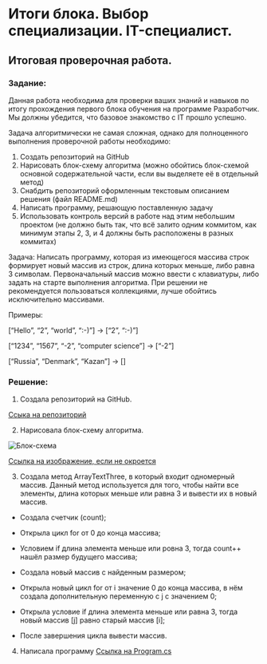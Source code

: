 # Итоги блока. Выбор специализации. IT-специалист.

## Итоговая проверочная работа.

### **Задание:**

Данная работа необходима для проверки ваших знаний и навыков по итогу прохождения первого блока обучения на программе Разработчик. Мы должны убедится, что базовое знакомство с IT прошло успешно.

Задача алгоритмически не самая сложная, однако для полноценного выполнения проверочной работы необходимо:

1. Создать репозиторий на GitHub
2. Нарисовать блок-схему алгоритма (можно обойтись блок-схемой основной содержательной части, если вы выделяете её в отдельный метод)
3. Снабдить репозиторий оформленным текстовым описанием решения (файл README.md)
4. Написать программу, решающую поставленную задачу
5. Использовать контроль версий в работе над этим небольшим проектом (не должно быть так, что всё залито одним коммитом, как минимум этапы 2, 3, и 4 должны быть расположены в разных коммитах)

Задача: Написать программу, которая из имеющегося массива строк формирует новый массив из строк, длина которых меньше, либо равна 3 символам. Первоначальный массив можно ввести с клавиатуры, либо задать на старте выполнения алгоритма. При решении не рекомендуется пользоваться коллекциями, лучше обойтись исключительно массивами.

Примеры:

[“Hello”, “2”, “world”, “:-)”] → [“2”, “:-)”]

[“1234”, “1567”, “-2”, “computer science”] → [“-2”]

[“Russia”, “Denmark”, “Kazan”] → []

### **Решение:**

1. Создала репозиторий на GitHub.

[Ссыка на репозиторий](https://github.com/AnastasiyaKolobkova/FinalProject)

2. Нарисовалa блок-схему алгоритма.

![Блок-схема](BlockDiagram.jpg)

[Ссылка на изображение, если не окроется](https://ltdfoto.ru/image/X2Fh5u)

3. Создала метод ArrayTextThree, в который входит одномерный массив. Данный метод используется для того, чтобы найти все элементы, длина которых меньше или равна 3 и вывести их в новый массив.


+ Создала счетчик (count);

+ Открыла цикл for от 0 до конца массива;

+ Условием if длина элемента меньше или ровна 3, тогда count++ нашёл размер будущего массива;

+ Создала новый массив с найденным размером;

+ Открыла новый цикл for от i значение 0 до конца массива, в нём создала дополнительную переменную с j c значением 0;

+ Открыла условие if длина элемента меньше или равна 3, тогда новый массив [j] равно старый массив [i];

+ После завершения цикла вывести массив.


4. Написалa программу [Ссылка на Program.cs](https://github.com/AnastasiyaKolobkova/FinalProject/commit/2fcb97f83898cf24433ea892427ef377f42069ae)

